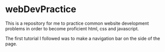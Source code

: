 # webDevPractice
This is a repository for me to practice common website development problems in order to become proficient html, css and javascript.

The first tutorial I followed was to make a navigation bar on the side of the page.
